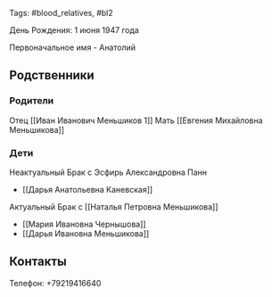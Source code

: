 Tags: #blood_relatives, #bl2

День Рождения: 1 июня 1947 года

Первоначальное имя - Анатолий

## Родственники
### Родители
Отец [[Иван Иванович Меньшиков 1]]
Мать [[Евгения Михайловна Меньшикова]]

### Дети
Неактуальный Брак с Эсфирь Александровна Панн
- [[Дарья Анатольевна Каневская]]

Актуальный Брак с [[Наталья Петровна Меньшикова]]
- [[Мария Ивановна Чернышова]]
- [[Дарья Ивановна Меньшикова]]

## Контакты
Телефон: +79219416640